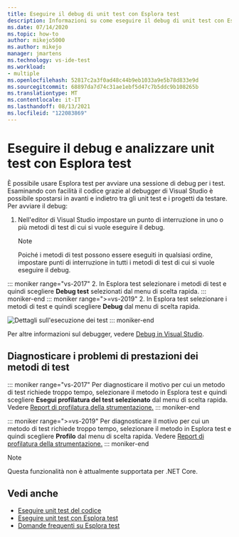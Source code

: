 ```yaml
---
title: Eseguire il debug di unit test con Esplora test
description: Informazioni su come eseguire il debug di unit test con Esplora test in Visual Studio.
ms.date: 07/14/2020
ms.topic: how-to
author: mikejo5000
ms.author: mikejo
manager: jmartens
ms.technology: vs-ide-test
ms.workload:
- multiple
ms.openlocfilehash: 52817c2a3f0ad48c44b9eb1033a9e5b78d833e9d
ms.sourcegitcommit: 68897da7d74c31ae1ebf5d47c7b5ddc9b108265b
ms.translationtype: MT
ms.contentlocale: it-IT
ms.lasthandoff: 08/13/2021
ms.locfileid: "122083869"
---
```

# <a name="debug-and-analyze-unit-tests-with-test-explorer"></a>Eseguire il debug e analizzare unit test con Esplora test

È possibile usare Esplora test per avviare una sessione di debug per i test. Esaminando con facilità il codice grazie al debugger di Visual Studio è possibile spostarsi in avanti e indietro tra gli unit test e i progetti da testare. Per avviare il debug:

1. Nell'editor di Visual Studio impostare un punto di interruzione in uno o più metodi di test di cui si vuole eseguire il debug.

    > [!NOTE]
    > Poiché i metodi di test possono essere eseguiti in qualsiasi ordine, impostare punti di interruzione in tutti i metodi di test di cui si vuole eseguire il debug.

::: moniker range="vs-2017"
2. In Esplora test selezionare i metodi di test e quindi scegliere **Debug test** selezionati dal menu di scelta rapida.
::: moniker-end
::: moniker range=">=vs-2019"
2. In Esplora test selezionare i metodi di test e quindi scegliere **Debug** dal menu di scelta rapida.

   ![Dettagli sull'esecuzione dei test](../test/media/vs-2019/test-explorer-debug.png)
::: moniker-end

   Per altre informazioni sul debugger, vedere [Debug in Visual Studio](../debugger/debugger-feature-tour.md).

## <a name="diagnose-test-method-performance-issues"></a>Diagnosticare i problemi di prestazioni dei metodi di test

::: moniker range="vs-2017"
Per diagnosticare il motivo per cui un metodo di test richiede troppo tempo, selezionare il metodo in Esplora test e quindi scegliere **Esegui profilatura del test selezionato** dal menu di scelta rapida. Vedere [Report di profilatura della strumentazione.](../profiling/understanding-instrumentation-data-values.md?view=vs-2017&preserve-view=true)
::: moniker-end

::: moniker range=">=vs-2019"
Per diagnosticare il motivo per cui un metodo di test richiede troppo tempo, selezionare il metodo in Esplora test e quindi scegliere **Profilo** dal menu di scelta rapida. Vedere [Report di profilatura della strumentazione.](../profiling/understanding-instrumentation-data-values.md?view=vs-2017&preserve-view=true)
::: moniker-end

> [!NOTE]
> Questa funzionalità non è attualmente supportata per .NET Core.

## <a name="see-also"></a>Vedi anche

- [Eseguire unit test del codice](../test/unit-test-your-code.md)
- [Eseguire unit test con Esplora test](../test/run-unit-tests-with-test-explorer.md)
- [Domande frequenti su Esplora test](test-explorer-faq.md)
